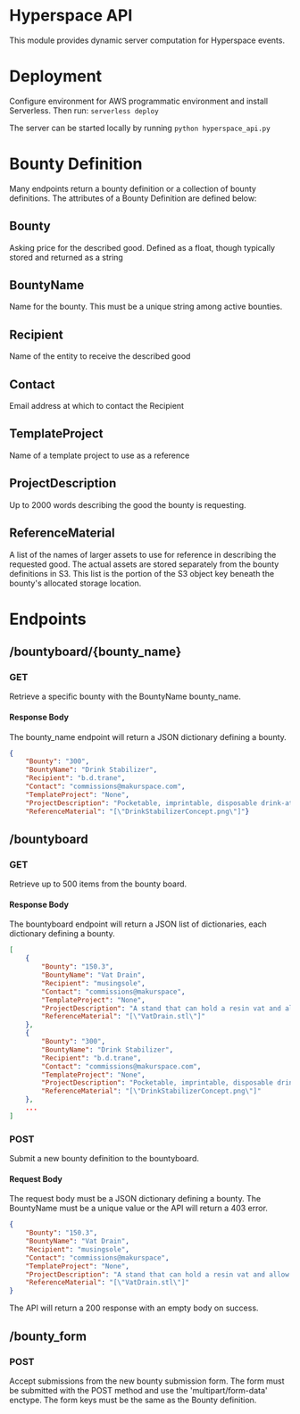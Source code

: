 # Hyperspace API

This module provides dynamic server computation for Hyperspace events.

# Deployment
Configure environment for AWS programmatic environment and install Serverless. Then run: `serverless deploy`

The server can be started locally by running `python hyperspace_api.py`

# Bounty Definition

Many endpoints return a bounty definition or a collection of bounty definitions. The attributes of a Bounty Definition are defined below:

## Bounty

Asking price for the described good. Defined as a float, though typically stored and returned as a string

## BountyName

Name for the bounty. This must be a unique string among active bounties.

## Recipient

Name of the entity to receive the described good

## Contact

Email address at which to contact the Recipient

## TemplateProject

Name of a template project to use as a reference

## ProjectDescription

Up to 2000 words describing the good the bounty is requesting.

## ReferenceMaterial

A list of the names of larger assets to use for reference in describing the requested good. The actual assets are stored separately from the bounty definitions in S3. This list is the portion of the S3 object key beneath the bounty's allocated storage location.


# Endpoints
## /bountyboard/{bounty_name}

### GET

Retrieve a specific bounty with the BountyName bounty_name.

#### Response Body

The bounty_name endpoint will return a JSON dictionary defining a bounty.

```json
{
    "Bounty": "300",
    "BountyName": "Drink Stabilizer",
    "Recipient": "b.d.trane",
    "Contact": "commissions@makurspace.com",
    "TemplateProject": "None",
    "ProjectDescription": "Pocketable, imprintable, disposable drink-attachment to prevent spilling and enhance bigdogity",
    "ReferenceMaterial": "[\"DrinkStabilizerConcept.png\"]"}
```

## /bountyboard

### GET

Retrieve up to 500 items from the bounty board.

#### Response Body

The bountyboard endpoint will return a JSON list of dictionaries, each dictionary defining a bounty.


```json
[
    {
        "Bounty": "150.3",
        "BountyName": "Vat Drain",
        "Recipient": "musingsole",
        "Contact": "commissions@makurspace",
        "TemplateProject": "None",
        "ProjectDescription": "A stand that can hold a resin vat and allow it to drain into a storage bottle",
        "ReferenceMaterial": "[\"VatDrain.stl\"]"
    },
    {
        "Bounty": "300",
        "BountyName": "Drink Stabilizer",
        "Recipient": "b.d.trane",
        "Contact": "commissions@makurspace.com",
        "TemplateProject": "None",
        "ProjectDescription": "Pocketable, imprintable, disposable drink-attachment to prevent spilling and enhance bigdogity",
        "ReferenceMaterial": "[\"DrinkStabilizerConcept.png\"]"
    },
    ...
]
```

### POST

Submit a new bounty definition to the bountyboard.

#### Request Body

The request body must be a JSON dictionary defining a bounty. The BountyName must be a unique value or the API will return a 403 error.

```json
{
    "Bounty": "150.3",
    "BountyName": "Vat Drain",
    "Recipient": "musingsole",
    "Contact": "commissions@makurspace",
    "TemplateProject": "None",
    "ProjectDescription": "A stand that can hold a resin vat and allow it to drain into a storage bottle",
    "ReferenceMaterial": "[\"VatDrain.stl\"]"
}
```

The API will return a 200 response with an empty body on success.

## /bounty_form

### POST

Accept submissions from the new bounty submission form. The form must be submitted with the POST method and use the 'multipart/form-data' enctype. The form keys must be the same as the Bounty definition.